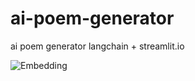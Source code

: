 # ai-poem-generator
ai poem generator langchain + streamlit.io

![Embedding](https://my-digital-garden-green-seven.vercel.app/1-project/solution-architect/personal-hands-on/langchain/using-l-la-ma-2-for-ai-poem-generator/)
